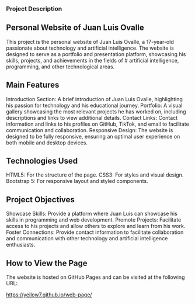 ### Project Description
## Personal Website of Juan Luis Ovalle
This project is the personal website of Juan Luis Ovalle, a 17-year-old passionate about technology and artificial intelligence. The website is designed to serve as a portfolio and presentation platform, showcasing his skills, projects, and achievements in the fields of # artificial intelligence, programming, and other technological areas.

## Main Features
Introduction Section: A brief introduction of Juan Luis Ovalle, highlighting his passion for technology and his educational journey.
Portfolio: A visual gallery showcasing the most relevant projects he has worked on, including descriptions and links to view additional details.
Contact Links: Contact information and links to his profiles on GitHub, TikTok, and email to facilitate communication and collaboration.
Responsive Design: The website is designed to be fully responsive, ensuring an optimal user experience on both mobile and desktop devices.
## Technologies Used
HTML5: For the structure of the page.
CSS3: For styles and visual design.
Bootstrap 5: For responsive layout and styled components.
## Project Objectives
Showcase Skills: Provide a platform where Juan Luis can showcase his skills in programming and web development.
Promote Projects: Facilitate access to his projects and allow others to explore and learn from his work.
Foster Connections: Provide contact information to facilitate collaboration and communication with other technology and artificial intelligence enthusiasts.
## How to View the Page
The website is hosted on GitHub Pages and can be visited at the following URL:

https://yeilow7.github.io/web-page/
